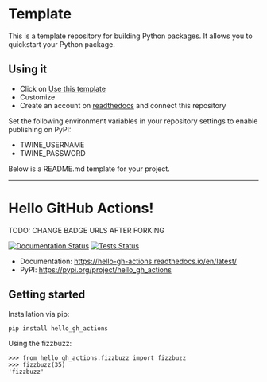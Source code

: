 # Template

This is a template repository for building Python packages. It allows you to quickstart
your Python package.

## Using it

- Click on [Use this template](https://github.com/soerface/template-flask-bootstrap/generate)
- Customize
- Create an account on [readthedocs](https://readthedocs.org/) and connect this repository

Set the following environment variables in your repository settings to enable publishing on PyPI:

- TWINE_USERNAME
- TWINE_PASSWORD

Below is a README.md template for your project.

---

# Hello GitHub Actions!

TODO: CHANGE BADGE URLS AFTER FORKING

[![Documentation Status](https://readthedocs.org/projects/hello-gh-actions/badge/?version=latest)](https://hello-gh-actions.readthedocs.io/en/latest/?badge=latest)
[![Tests Status](https://github.com/soerface/template-python-package/workflows/CI/badge.svg)](https://github.com/soerface/template-python-package/actions?query=workflow%3ACI)

- Documentation: https://hello-gh-actions.readthedocs.io/en/latest/
- PyPI: https://pypi.org/project/hello_gh_actions

## Getting started

Installation via pip:

    pip install hello_gh_actions
    
Using the fizzbuzz:

    >>> from hello_gh_actions.fizzbuzz import fizzbuzz
    >>> fizzbuzz(35)
    'fizzbuzz'
